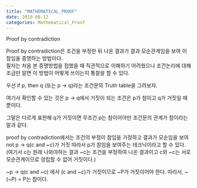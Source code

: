 ```yaml
---
title: "MATHEMATICAL_PROOF"
date: 2019-08-12
categories: Mathematical_Proof
---
```


Proof by contradiction

Proof by contradiction은 조건을 부정한 뒤 나온 결과가 결과 모순관계임을 보여 이 참임을 증명하는 방법이다.<br>
필자는 처음 본 증명방법을 접했을 때 직관적으로 이해하기 어려웠으나 조건논리에 대해 조금만 알면 이 방법이 어떻게 쓰이는지 통찰을 할 수 있다.<br>

우선 if p, then q (또는 p -> q)라는 조건문의 Truth table을 그려보자.<br>

여기서 확인할 수 있는 것은 p -> q에서 거짓이 되는 조건은 p가 참이고 q가 거짓일 때 뿐이다.<br>

그말은 다르게 표현해 q가 거짓이면 무조건 p는 참이어야만 조건문의 관계가 참이라는 말과 같다.<br>

proof by contradiction에서는 조건의 부정이 참임을 가정하고 결과가 모순임을 보여 not p -> q(c and ~c)가 거짓 따라서 p가 참임을 보여주는 테크닉이라고 할 수 있다.(여기서 c는 원래 나와야하는 결과 ~c는 조건을 부정하여 나온 결과이고 c와 ~c는 서로 모순관계이므로 양립할 수 없어 거짓이다.)

~p -> q(c and ~c) 에서 (c and ~c)가 거짓이므로 ~P가 거짓이어야 한다. 따라서, ~(~P) = P는 참이다.
